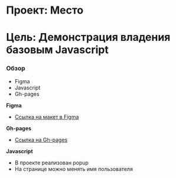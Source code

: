 # Проект: Место

# Цель: Демонстрация владения базовым Javascript

### Обзор

* Figma
* Javascript
* Gh-pages

**Figma**

* [Ссылка на макет в Figma](https://www.figma.com/file/2cn9N9jSkmxD84oJik7xL7/JavaScript.-Sprint-4?node-id=0%3A1)

**Gh-pages**

* [Ссылка на Gh-pages](https://catfish7887.github.io/mesto/)

**Javascript**

* В проекте реализован popup
* На странице можно менять имя пользователя

